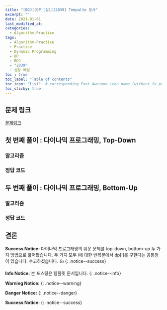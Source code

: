 ```yaml
---
title: "[BOJ][DP][실1][2839] Tempalte 문서"
excerpt: ""
date: 2021-01-01
last_modified_at: 
categories:
  - Algorithm-Practice
tags:
  - Algorithm-Practice
  - Practice
  - Dynamic Programming
  - DP
  - BOJ
  - "2839"
  - 설탕 배달
toc : true
toc_label: "Table of contents"
toc_icon: "list"  # corresponding Font Awesome icon name (without fa prefix)
toc_sticky: true
---
```


## 문제 링크

[문제링크](boj.kr/1550)   

## 첫 번째 풀이 : 다이나믹 프로그래밍, Top-Down

### 알고리즘

### 정답 코드

## 두 번째 풀이 : 다이나믹 프로그래밍, Bottom-Up

### 알고리즘

### 정답 코드

## 결론

**Success Notice:**
다이나믹 프로그래밍의 쉬운 문제를 top-down, bottom-up 두 가지 방법으로 풀어봤습니다. 두 가지 모두 i에 대한 반복문에서 dp[i]를 구한다는 공통점이 있습니다. 수고하셨습니다. :+1:
{: .notice--success}

**Info Notice:** 
본 포스팅은 템플릿 문서입니다.
{: .notice--info}

**Warning Notice:**
{: .notice--warning}

**Danger Notice:**
{: .notice--danger}

**Success Notice:**
{: .notice--success}